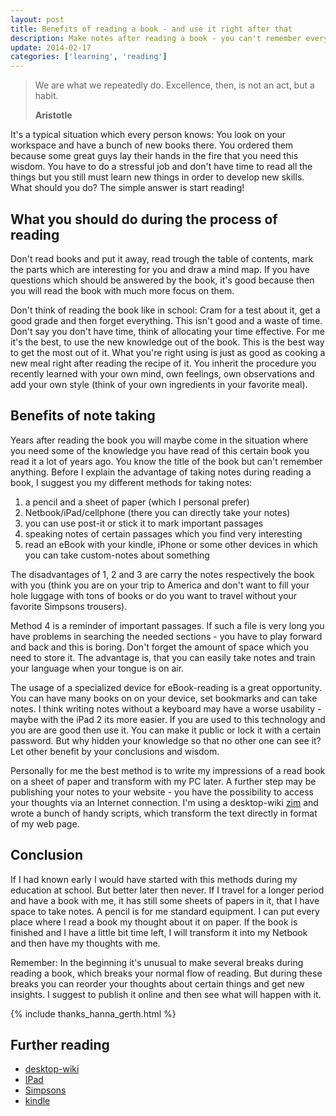 ```yaml
---
layout: post
title: Benefits of reading a book - and use it right after that
description: Make notes after reading a book - you can't remember everything
update: 2014-02-17
categories: ['learning', 'reading']
---
```


<blockquote>
  <p>We are what we repeatedly do. Excellence, then, is not an act, but a habit.</p>
    <strong>Aristotle</strong>
</blockquote>


It's a typical situation which every person knows: You look on your workspace and have a bunch of new books there. You
ordered them because some great guys lay their hands in the fire that you need this wisdom. You have to do a
stressful job and don't have time to read all the things but you still must learn new things in order to develop new
skills. What should you do? The simple answer is start reading!


## What you should do during the process of reading

Don't read books and put it away, read trough the table of contents, mark the parts which are interesting for
you and draw a mind map. If you have questions which should be answered by the book, it's good because then you will
read the book with much more focus on them.


Don't think of reading the book like in school: Cram for a test about it, get a good grade and then forget
everything.  This isn't good and a waste of time. Don't say you don't have time, think of allocating your time
effective. For me it's the best, to use the new knowledge out of the book. This is the best way to get the most out
of it. What you're right using is just as good as cooking a new meal right after reading the recipe of it. You
inherit the procedure you recently learned with your own mind, own feelings, own observations and add your own style
(think of your own ingredients in your favorite meal).


## Benefits of note taking

Years after reading the book you will maybe come in the situation where you need some of the knowledge you have
read of this certain book you read it a lot of years ago. You know the title of the book but can't remember anything.
Before I explain the advantage of taking notes during reading a book, I suggest you my different methods for taking
notes:


1. a pencil and a sheet of paper (which I personal prefer)
2. Netbook/iPad/cellphone (there you can directly take your notes)
3. you can use post-it or stick it to mark important passages
4. speaking notes of certain passages which you find very interesting
5. read an eBook with your kindle, iPhone or some other devices in
   which you can take custom-notes about something


The disadvantages of 1, 2 and 3 are carry the notes respectively the book with you (think you are on your trip to
America and don't want to fill your hole luggage with tons of books or do you want to travel without your favorite
Simpsons trousers).


Method 4 is a reminder of important passages. If such a file is very long you have problems in searching the needed
sections - you have to play forward and back and this is boring. Don't forget the amount of space which you need to
store it. The advantage is, that you can easily take notes and train your language when your tongue is on air.


The usage of a specialized device for eBook-reading is a great opportunity. You can have many books on on your device,
set bookmarks and can take notes. I think writing notes without a keyboard may have a worse usability - maybe with the
iPad 2 its more easier. If you are used to this technology and you are are good then use it. You can
make it public or lock it with a certain password. But why hidden your knowledge so that no other one can see it? Let
other benefit by your conclusions and wisdom.


Personally for me the best method is to write my impressions of a read book on a sheet of paper and transform with my PC
later. A further step may be publishing your notes to your website - you have the possibility to access your thoughts
via an Internet connection. I'm using a desktop-wiki [zim](http://zim-wiki.org) and wrote a bunch of handy scripts,
which transform the text directly in format of my web page.


## Conclusion

If I had known early I would have started with this methods during my education at school. But better later then never.
If I travel for a longer period and have a book with me, it has still some sheets of papers in it, that I have space
to take notes.  A pencil is for me standard equipment. I can put every place where I read a book my thought about it
on paper. If the book is finished and I have a little bit time left, I will transform it into my Netbook and then have
my thoughts with me.


Remember: In the beginning it's unusual to make several breaks during reading a book, which breaks your normal
flow of reading. But during these breaks you can reorder your thoughts about certain things and get new insights. I
suggest to publish it online and then see what will happen with it.


{% include thanks_hanna_gerth.html %}


## Further reading

- [desktop-wiki](http://en.wikipedia.org/wiki/Personal_wiki#Free_software)
- [IPad](http://en.wikipedia.org/wiki/IPad)
- [Simpsons](http://www.thesimpsons.com/)
- [kindle](http://www.amazon.com/dp/B0015T963C/?tag=gocous-20&hvadid=5266389317&ref=pd_sl_7caym1p0x_e)

